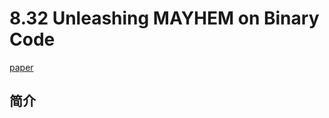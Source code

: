 # 8.32 Unleashing MAYHEM on Binary Code


[paper](http://www.cse.psu.edu/~trj1/cse597-s13/docs/binary_mayhem_oakland_12.pdf)

## 简介
